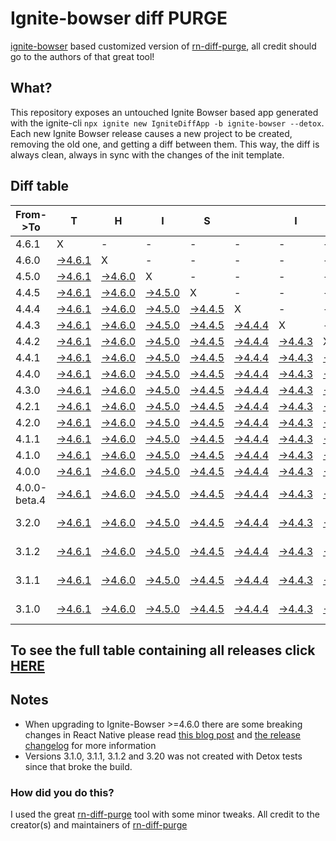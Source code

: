 # Ignite-bowser diff PURGE

[ignite-bowser](https://github.com/infinitered/ignite-bowser) based customized version of [rn-diff-purge](https://github.com/react-native-community/rn-diff-purge/), all credit should go to the authors of that great tool!

## What?

This repository exposes an untouched Ignite Bowser based app generated with the ignite-cli
`npx ignite new IgniteDiffApp -b ignite-bowser --detox`. Each new Ignite Bowser release causes a new project to be created, removing the old one, and getting a diff between them. This way, the diff is always clean, always in sync with the changes of the init template.

## Diff table

| From->To     | T                                                                                                         | H                                                                                                         | I                                                                                                         | S                                                                                                         |                                                                                                           | I                                                                                                         | S                                                                                                         |                                                                                                           | C                                                                                                         | O                                                                                                         | O                                                                                                         | L                                                                                                         |                                                                                                           |                                                                                                           |                                                                                                           |                                                                                                                  |                                                                                                    |                                                                                                    |                                                                                                    |     |
| ------------ | --------------------------------------------------------------------------------------------------------- | --------------------------------------------------------------------------------------------------------- | --------------------------------------------------------------------------------------------------------- | --------------------------------------------------------------------------------------------------------- | --------------------------------------------------------------------------------------------------------- | --------------------------------------------------------------------------------------------------------- | --------------------------------------------------------------------------------------------------------- | --------------------------------------------------------------------------------------------------------- | --------------------------------------------------------------------------------------------------------- | --------------------------------------------------------------------------------------------------------- | --------------------------------------------------------------------------------------------------------- | --------------------------------------------------------------------------------------------------------- | --------------------------------------------------------------------------------------------------------- | --------------------------------------------------------------------------------------------------------- | --------------------------------------------------------------------------------------------------------- | ---------------------------------------------------------------------------------------------------------------- | -------------------------------------------------------------------------------------------------- | -------------------------------------------------------------------------------------------------- | -------------------------------------------------------------------------------------------------- | --- |
| 4.6.1        | X                                                                                                         | -                                                                                                         | -                                                                                                         | -                                                                                                         | -                                                                                                         | -                                                                                                         | -                                                                                                         | -                                                                                                         | -                                                                                                         | -                                                                                                         | -                                                                                                         | -                                                                                                         | -                                                                                                         | -                                                                                                         | -                                                                                                         | -                                                                                                                | -                                                                                                  | -                                                                                                  | -                                                                                                  | -   |
| 4.6.0        | [->4.6.1](https://github.com/nirre7/ignite-bowser-diff-purge/compare/release/4.6.0..release/4.6.1)        | X                                                                                                         | -                                                                                                         | -                                                                                                         | -                                                                                                         | -                                                                                                         | -                                                                                                         | -                                                                                                         | -                                                                                                         | -                                                                                                         | -                                                                                                         | -                                                                                                         | -                                                                                                         | -                                                                                                         | -                                                                                                         | -                                                                                                                | -                                                                                                  | -                                                                                                  | -                                                                                                  | -   |
| 4.5.0        | [->4.6.1](https://github.com/nirre7/ignite-bowser-diff-purge/compare/release/4.5.0..release/4.6.1)        | [->4.6.0](https://github.com/nirre7/ignite-bowser-diff-purge/compare/release/4.5.0..release/4.6.0)        | X                                                                                                         | -                                                                                                         | -                                                                                                         | -                                                                                                         | -                                                                                                         | -                                                                                                         | -                                                                                                         | -                                                                                                         | -                                                                                                         | -                                                                                                         | -                                                                                                         | -                                                                                                         | -                                                                                                         | -                                                                                                                | -                                                                                                  | -                                                                                                  | -                                                                                                  | -   |
| 4.4.5        | [->4.6.1](https://github.com/nirre7/ignite-bowser-diff-purge/compare/release/4.4.5..release/4.6.1)        | [->4.6.0](https://github.com/nirre7/ignite-bowser-diff-purge/compare/release/4.4.5..release/4.6.0)        | [->4.5.0](https://github.com/nirre7/ignite-bowser-diff-purge/compare/release/4.4.5..release/4.5.0)        | X                                                                                                         | -                                                                                                         | -                                                                                                         | -                                                                                                         | -                                                                                                         | -                                                                                                         | -                                                                                                         | -                                                                                                         | -                                                                                                         | -                                                                                                         | -                                                                                                         | -                                                                                                         | -                                                                                                                | -                                                                                                  | -                                                                                                  | -                                                                                                  | -   |
| 4.4.4        | [->4.6.1](https://github.com/nirre7/ignite-bowser-diff-purge/compare/release/4.4.4..release/4.6.1)        | [->4.6.0](https://github.com/nirre7/ignite-bowser-diff-purge/compare/release/4.4.4..release/4.6.0)        | [->4.5.0](https://github.com/nirre7/ignite-bowser-diff-purge/compare/release/4.4.4..release/4.5.0)        | [->4.4.5](https://github.com/nirre7/ignite-bowser-diff-purge/compare/release/4.4.4..release/4.4.5)        | X                                                                                                         | -                                                                                                         | -                                                                                                         | -                                                                                                         | -                                                                                                         | -                                                                                                         | -                                                                                                         | -                                                                                                         | -                                                                                                         | -                                                                                                         | -                                                                                                         | -                                                                                                                | -                                                                                                  | -                                                                                                  | -                                                                                                  | -   |
| 4.4.3        | [->4.6.1](https://github.com/nirre7/ignite-bowser-diff-purge/compare/release/4.4.3..release/4.6.1)        | [->4.6.0](https://github.com/nirre7/ignite-bowser-diff-purge/compare/release/4.4.3..release/4.6.0)        | [->4.5.0](https://github.com/nirre7/ignite-bowser-diff-purge/compare/release/4.4.3..release/4.5.0)        | [->4.4.5](https://github.com/nirre7/ignite-bowser-diff-purge/compare/release/4.4.3..release/4.4.5)        | [->4.4.4](https://github.com/nirre7/ignite-bowser-diff-purge/compare/release/4.4.3..release/4.4.4)        | X                                                                                                         | -                                                                                                         | -                                                                                                         | -                                                                                                         | -                                                                                                         | -                                                                                                         | -                                                                                                         | -                                                                                                         | -                                                                                                         | -                                                                                                         | -                                                                                                                | -                                                                                                  | -                                                                                                  | -                                                                                                  | -   |
| 4.4.2        | [->4.6.1](https://github.com/nirre7/ignite-bowser-diff-purge/compare/release/4.4.2..release/4.6.1)        | [->4.6.0](https://github.com/nirre7/ignite-bowser-diff-purge/compare/release/4.4.2..release/4.6.0)        | [->4.5.0](https://github.com/nirre7/ignite-bowser-diff-purge/compare/release/4.4.2..release/4.5.0)        | [->4.4.5](https://github.com/nirre7/ignite-bowser-diff-purge/compare/release/4.4.2..release/4.4.5)        | [->4.4.4](https://github.com/nirre7/ignite-bowser-diff-purge/compare/release/4.4.2..release/4.4.4)        | [->4.4.3](https://github.com/nirre7/ignite-bowser-diff-purge/compare/release/4.4.2..release/4.4.3)        | X                                                                                                         | -                                                                                                         | -                                                                                                         | -                                                                                                         | -                                                                                                         | -                                                                                                         | -                                                                                                         | -                                                                                                         | -                                                                                                         | -                                                                                                                | -                                                                                                  | -                                                                                                  | -                                                                                                  | -   |
| 4.4.1        | [->4.6.1](https://github.com/nirre7/ignite-bowser-diff-purge/compare/release/4.4.1..release/4.6.1)        | [->4.6.0](https://github.com/nirre7/ignite-bowser-diff-purge/compare/release/4.4.1..release/4.6.0)        | [->4.5.0](https://github.com/nirre7/ignite-bowser-diff-purge/compare/release/4.4.1..release/4.5.0)        | [->4.4.5](https://github.com/nirre7/ignite-bowser-diff-purge/compare/release/4.4.1..release/4.4.5)        | [->4.4.4](https://github.com/nirre7/ignite-bowser-diff-purge/compare/release/4.4.1..release/4.4.4)        | [->4.4.3](https://github.com/nirre7/ignite-bowser-diff-purge/compare/release/4.4.1..release/4.4.3)        | [->4.4.2](https://github.com/nirre7/ignite-bowser-diff-purge/compare/release/4.4.1..release/4.4.2)        | X                                                                                                         | -                                                                                                         | -                                                                                                         | -                                                                                                         | -                                                                                                         | -                                                                                                         | -                                                                                                         | -                                                                                                         | -                                                                                                                | -                                                                                                  | -                                                                                                  | -                                                                                                  | -   |
| 4.4.0        | [->4.6.1](https://github.com/nirre7/ignite-bowser-diff-purge/compare/release/4.4.0..release/4.6.1)        | [->4.6.0](https://github.com/nirre7/ignite-bowser-diff-purge/compare/release/4.4.0..release/4.6.0)        | [->4.5.0](https://github.com/nirre7/ignite-bowser-diff-purge/compare/release/4.4.0..release/4.5.0)        | [->4.4.5](https://github.com/nirre7/ignite-bowser-diff-purge/compare/release/4.4.0..release/4.4.5)        | [->4.4.4](https://github.com/nirre7/ignite-bowser-diff-purge/compare/release/4.4.0..release/4.4.4)        | [->4.4.3](https://github.com/nirre7/ignite-bowser-diff-purge/compare/release/4.4.0..release/4.4.3)        | [->4.4.2](https://github.com/nirre7/ignite-bowser-diff-purge/compare/release/4.4.0..release/4.4.2)        | [->4.4.1](https://github.com/nirre7/ignite-bowser-diff-purge/compare/release/4.4.0..release/4.4.1)        | X                                                                                                         | -                                                                                                         | -                                                                                                         | -                                                                                                         | -                                                                                                         | -                                                                                                         | -                                                                                                         | -                                                                                                                | -                                                                                                  | -                                                                                                  | -                                                                                                  | -   |
| 4.3.0        | [->4.6.1](https://github.com/nirre7/ignite-bowser-diff-purge/compare/release/4.3.0..release/4.6.1)        | [->4.6.0](https://github.com/nirre7/ignite-bowser-diff-purge/compare/release/4.3.0..release/4.6.0)        | [->4.5.0](https://github.com/nirre7/ignite-bowser-diff-purge/compare/release/4.3.0..release/4.5.0)        | [->4.4.5](https://github.com/nirre7/ignite-bowser-diff-purge/compare/release/4.3.0..release/4.4.5)        | [->4.4.4](https://github.com/nirre7/ignite-bowser-diff-purge/compare/release/4.3.0..release/4.4.4)        | [->4.4.3](https://github.com/nirre7/ignite-bowser-diff-purge/compare/release/4.3.0..release/4.4.3)        | [->4.4.2](https://github.com/nirre7/ignite-bowser-diff-purge/compare/release/4.3.0..release/4.4.2)        | [->4.4.1](https://github.com/nirre7/ignite-bowser-diff-purge/compare/release/4.3.0..release/4.4.1)        | [->4.4.0](https://github.com/nirre7/ignite-bowser-diff-purge/compare/release/4.3.0..release/4.4.0)        | X                                                                                                         | -                                                                                                         | -                                                                                                         | -                                                                                                         | -                                                                                                         | -                                                                                                         | -                                                                                                                | -                                                                                                  | -                                                                                                  | -                                                                                                  | -   |
| 4.2.1        | [->4.6.1](https://github.com/nirre7/ignite-bowser-diff-purge/compare/release/4.2.1..release/4.6.1)        | [->4.6.0](https://github.com/nirre7/ignite-bowser-diff-purge/compare/release/4.2.1..release/4.6.0)        | [->4.5.0](https://github.com/nirre7/ignite-bowser-diff-purge/compare/release/4.2.1..release/4.5.0)        | [->4.4.5](https://github.com/nirre7/ignite-bowser-diff-purge/compare/release/4.2.1..release/4.4.5)        | [->4.4.4](https://github.com/nirre7/ignite-bowser-diff-purge/compare/release/4.2.1..release/4.4.4)        | [->4.4.3](https://github.com/nirre7/ignite-bowser-diff-purge/compare/release/4.2.1..release/4.4.3)        | [->4.4.2](https://github.com/nirre7/ignite-bowser-diff-purge/compare/release/4.2.1..release/4.4.2)        | [->4.4.1](https://github.com/nirre7/ignite-bowser-diff-purge/compare/release/4.2.1..release/4.4.1)        | [->4.4.0](https://github.com/nirre7/ignite-bowser-diff-purge/compare/release/4.2.1..release/4.4.0)        | [->4.3.0](https://github.com/nirre7/ignite-bowser-diff-purge/compare/release/4.2.1..release/4.3.0)        | X                                                                                                         | -                                                                                                         | -                                                                                                         | -                                                                                                         | -                                                                                                         | -                                                                                                                | -                                                                                                  | -                                                                                                  | -                                                                                                  | -   |
| 4.2.0        | [->4.6.1](https://github.com/nirre7/ignite-bowser-diff-purge/compare/release/4.2.0..release/4.6.1)        | [->4.6.0](https://github.com/nirre7/ignite-bowser-diff-purge/compare/release/4.2.0..release/4.6.0)        | [->4.5.0](https://github.com/nirre7/ignite-bowser-diff-purge/compare/release/4.2.0..release/4.5.0)        | [->4.4.5](https://github.com/nirre7/ignite-bowser-diff-purge/compare/release/4.2.0..release/4.4.5)        | [->4.4.4](https://github.com/nirre7/ignite-bowser-diff-purge/compare/release/4.2.0..release/4.4.4)        | [->4.4.3](https://github.com/nirre7/ignite-bowser-diff-purge/compare/release/4.2.0..release/4.4.3)        | [->4.4.2](https://github.com/nirre7/ignite-bowser-diff-purge/compare/release/4.2.0..release/4.4.2)        | [->4.4.1](https://github.com/nirre7/ignite-bowser-diff-purge/compare/release/4.2.0..release/4.4.1)        | [->4.4.0](https://github.com/nirre7/ignite-bowser-diff-purge/compare/release/4.2.0..release/4.4.0)        | [->4.3.0](https://github.com/nirre7/ignite-bowser-diff-purge/compare/release/4.2.0..release/4.3.0)        | [->4.2.1](https://github.com/nirre7/ignite-bowser-diff-purge/compare/release/4.2.0..release/4.2.1)        | X                                                                                                         | -                                                                                                         | -                                                                                                         | -                                                                                                         | -                                                                                                                | -                                                                                                  | -                                                                                                  | -                                                                                                  | -   |
| 4.1.1        | [->4.6.1](https://github.com/nirre7/ignite-bowser-diff-purge/compare/release/4.1.1..release/4.6.1)        | [->4.6.0](https://github.com/nirre7/ignite-bowser-diff-purge/compare/release/4.1.1..release/4.6.0)        | [->4.5.0](https://github.com/nirre7/ignite-bowser-diff-purge/compare/release/4.1.1..release/4.5.0)        | [->4.4.5](https://github.com/nirre7/ignite-bowser-diff-purge/compare/release/4.1.1..release/4.4.5)        | [->4.4.4](https://github.com/nirre7/ignite-bowser-diff-purge/compare/release/4.1.1..release/4.4.4)        | [->4.4.3](https://github.com/nirre7/ignite-bowser-diff-purge/compare/release/4.1.1..release/4.4.3)        | [->4.4.2](https://github.com/nirre7/ignite-bowser-diff-purge/compare/release/4.1.1..release/4.4.2)        | [->4.4.1](https://github.com/nirre7/ignite-bowser-diff-purge/compare/release/4.1.1..release/4.4.1)        | [->4.4.0](https://github.com/nirre7/ignite-bowser-diff-purge/compare/release/4.1.1..release/4.4.0)        | [->4.3.0](https://github.com/nirre7/ignite-bowser-diff-purge/compare/release/4.1.1..release/4.3.0)        | [->4.2.1](https://github.com/nirre7/ignite-bowser-diff-purge/compare/release/4.1.1..release/4.2.1)        | [->4.2.0](https://github.com/nirre7/ignite-bowser-diff-purge/compare/release/4.1.1..release/4.2.0)        | X                                                                                                         | -                                                                                                         | -                                                                                                         | -                                                                                                                | -                                                                                                  | -                                                                                                  | -                                                                                                  | -   |
| 4.1.0        | [->4.6.1](https://github.com/nirre7/ignite-bowser-diff-purge/compare/release/4.1.0..release/4.6.1)        | [->4.6.0](https://github.com/nirre7/ignite-bowser-diff-purge/compare/release/4.1.0..release/4.6.0)        | [->4.5.0](https://github.com/nirre7/ignite-bowser-diff-purge/compare/release/4.1.0..release/4.5.0)        | [->4.4.5](https://github.com/nirre7/ignite-bowser-diff-purge/compare/release/4.1.0..release/4.4.5)        | [->4.4.4](https://github.com/nirre7/ignite-bowser-diff-purge/compare/release/4.1.0..release/4.4.4)        | [->4.4.3](https://github.com/nirre7/ignite-bowser-diff-purge/compare/release/4.1.0..release/4.4.3)        | [->4.4.2](https://github.com/nirre7/ignite-bowser-diff-purge/compare/release/4.1.0..release/4.4.2)        | [->4.4.1](https://github.com/nirre7/ignite-bowser-diff-purge/compare/release/4.1.0..release/4.4.1)        | [->4.4.0](https://github.com/nirre7/ignite-bowser-diff-purge/compare/release/4.1.0..release/4.4.0)        | [->4.3.0](https://github.com/nirre7/ignite-bowser-diff-purge/compare/release/4.1.0..release/4.3.0)        | [->4.2.1](https://github.com/nirre7/ignite-bowser-diff-purge/compare/release/4.1.0..release/4.2.1)        | [->4.2.0](https://github.com/nirre7/ignite-bowser-diff-purge/compare/release/4.1.0..release/4.2.0)        | [->4.1.1](https://github.com/nirre7/ignite-bowser-diff-purge/compare/release/4.1.0..release/4.1.1)        | X                                                                                                         | -                                                                                                         | -                                                                                                                | -                                                                                                  | -                                                                                                  | -                                                                                                  | -   |
| 4.0.0        | [->4.6.1](https://github.com/nirre7/ignite-bowser-diff-purge/compare/release/4.0.0..release/4.6.1)        | [->4.6.0](https://github.com/nirre7/ignite-bowser-diff-purge/compare/release/4.0.0..release/4.6.0)        | [->4.5.0](https://github.com/nirre7/ignite-bowser-diff-purge/compare/release/4.0.0..release/4.5.0)        | [->4.4.5](https://github.com/nirre7/ignite-bowser-diff-purge/compare/release/4.0.0..release/4.4.5)        | [->4.4.4](https://github.com/nirre7/ignite-bowser-diff-purge/compare/release/4.0.0..release/4.4.4)        | [->4.4.3](https://github.com/nirre7/ignite-bowser-diff-purge/compare/release/4.0.0..release/4.4.3)        | [->4.4.2](https://github.com/nirre7/ignite-bowser-diff-purge/compare/release/4.0.0..release/4.4.2)        | [->4.4.1](https://github.com/nirre7/ignite-bowser-diff-purge/compare/release/4.0.0..release/4.4.1)        | [->4.4.0](https://github.com/nirre7/ignite-bowser-diff-purge/compare/release/4.0.0..release/4.4.0)        | [->4.3.0](https://github.com/nirre7/ignite-bowser-diff-purge/compare/release/4.0.0..release/4.3.0)        | [->4.2.1](https://github.com/nirre7/ignite-bowser-diff-purge/compare/release/4.0.0..release/4.2.1)        | [->4.2.0](https://github.com/nirre7/ignite-bowser-diff-purge/compare/release/4.0.0..release/4.2.0)        | [->4.1.1](https://github.com/nirre7/ignite-bowser-diff-purge/compare/release/4.0.0..release/4.1.1)        | [->4.1.0](https://github.com/nirre7/ignite-bowser-diff-purge/compare/release/4.0.0..release/4.1.0)        | X                                                                                                         | -                                                                                                                | -                                                                                                  | -                                                                                                  | -                                                                                                  | -   |
| 4.0.0-beta.4 | [->4.6.1](https://github.com/nirre7/ignite-bowser-diff-purge/compare/release/4.0.0-beta.4..release/4.6.1) | [->4.6.0](https://github.com/nirre7/ignite-bowser-diff-purge/compare/release/4.0.0-beta.4..release/4.6.0) | [->4.5.0](https://github.com/nirre7/ignite-bowser-diff-purge/compare/release/4.0.0-beta.4..release/4.5.0) | [->4.4.5](https://github.com/nirre7/ignite-bowser-diff-purge/compare/release/4.0.0-beta.4..release/4.4.5) | [->4.4.4](https://github.com/nirre7/ignite-bowser-diff-purge/compare/release/4.0.0-beta.4..release/4.4.4) | [->4.4.3](https://github.com/nirre7/ignite-bowser-diff-purge/compare/release/4.0.0-beta.4..release/4.4.3) | [->4.4.2](https://github.com/nirre7/ignite-bowser-diff-purge/compare/release/4.0.0-beta.4..release/4.4.2) | [->4.4.1](https://github.com/nirre7/ignite-bowser-diff-purge/compare/release/4.0.0-beta.4..release/4.4.1) | [->4.4.0](https://github.com/nirre7/ignite-bowser-diff-purge/compare/release/4.0.0-beta.4..release/4.4.0) | [->4.3.0](https://github.com/nirre7/ignite-bowser-diff-purge/compare/release/4.0.0-beta.4..release/4.3.0) | [->4.2.1](https://github.com/nirre7/ignite-bowser-diff-purge/compare/release/4.0.0-beta.4..release/4.2.1) | [->4.2.0](https://github.com/nirre7/ignite-bowser-diff-purge/compare/release/4.0.0-beta.4..release/4.2.0) | [->4.1.1](https://github.com/nirre7/ignite-bowser-diff-purge/compare/release/4.0.0-beta.4..release/4.1.1) | [->4.1.0](https://github.com/nirre7/ignite-bowser-diff-purge/compare/release/4.0.0-beta.4..release/4.1.0) | [->4.0.0](https://github.com/nirre7/ignite-bowser-diff-purge/compare/release/4.0.0-beta.4..release/4.0.0) | X                                                                                                                | -                                                                                                  | -                                                                                                  | -                                                                                                  | -   |
| 3.2.0        | [->4.6.1](https://github.com/nirre7/ignite-bowser-diff-purge/compare/release/3.2.0..release/4.6.1)        | [->4.6.0](https://github.com/nirre7/ignite-bowser-diff-purge/compare/release/3.2.0..release/4.6.0)        | [->4.5.0](https://github.com/nirre7/ignite-bowser-diff-purge/compare/release/3.2.0..release/4.5.0)        | [->4.4.5](https://github.com/nirre7/ignite-bowser-diff-purge/compare/release/3.2.0..release/4.4.5)        | [->4.4.4](https://github.com/nirre7/ignite-bowser-diff-purge/compare/release/3.2.0..release/4.4.4)        | [->4.4.3](https://github.com/nirre7/ignite-bowser-diff-purge/compare/release/3.2.0..release/4.4.3)        | [->4.4.2](https://github.com/nirre7/ignite-bowser-diff-purge/compare/release/3.2.0..release/4.4.2)        | [->4.4.1](https://github.com/nirre7/ignite-bowser-diff-purge/compare/release/3.2.0..release/4.4.1)        | [->4.4.0](https://github.com/nirre7/ignite-bowser-diff-purge/compare/release/3.2.0..release/4.4.0)        | [->4.3.0](https://github.com/nirre7/ignite-bowser-diff-purge/compare/release/3.2.0..release/4.3.0)        | [->4.2.1](https://github.com/nirre7/ignite-bowser-diff-purge/compare/release/3.2.0..release/4.2.1)        | [->4.2.0](https://github.com/nirre7/ignite-bowser-diff-purge/compare/release/3.2.0..release/4.2.0)        | [->4.1.1](https://github.com/nirre7/ignite-bowser-diff-purge/compare/release/3.2.0..release/4.1.1)        | [->4.1.0](https://github.com/nirre7/ignite-bowser-diff-purge/compare/release/3.2.0..release/4.1.0)        | [->4.0.0](https://github.com/nirre7/ignite-bowser-diff-purge/compare/release/3.2.0..release/4.0.0)        | [->4.0.0-beta.4](https://github.com/nirre7/ignite-bowser-diff-purge/compare/release/3.2.0..release/4.0.0-beta.4) | X                                                                                                  | -                                                                                                  | -                                                                                                  | -   |
| 3.1.2        | [->4.6.1](https://github.com/nirre7/ignite-bowser-diff-purge/compare/release/3.1.2..release/4.6.1)        | [->4.6.0](https://github.com/nirre7/ignite-bowser-diff-purge/compare/release/3.1.2..release/4.6.0)        | [->4.5.0](https://github.com/nirre7/ignite-bowser-diff-purge/compare/release/3.1.2..release/4.5.0)        | [->4.4.5](https://github.com/nirre7/ignite-bowser-diff-purge/compare/release/3.1.2..release/4.4.5)        | [->4.4.4](https://github.com/nirre7/ignite-bowser-diff-purge/compare/release/3.1.2..release/4.4.4)        | [->4.4.3](https://github.com/nirre7/ignite-bowser-diff-purge/compare/release/3.1.2..release/4.4.3)        | [->4.4.2](https://github.com/nirre7/ignite-bowser-diff-purge/compare/release/3.1.2..release/4.4.2)        | [->4.4.1](https://github.com/nirre7/ignite-bowser-diff-purge/compare/release/3.1.2..release/4.4.1)        | [->4.4.0](https://github.com/nirre7/ignite-bowser-diff-purge/compare/release/3.1.2..release/4.4.0)        | [->4.3.0](https://github.com/nirre7/ignite-bowser-diff-purge/compare/release/3.1.2..release/4.3.0)        | [->4.2.1](https://github.com/nirre7/ignite-bowser-diff-purge/compare/release/3.1.2..release/4.2.1)        | [->4.2.0](https://github.com/nirre7/ignite-bowser-diff-purge/compare/release/3.1.2..release/4.2.0)        | [->4.1.1](https://github.com/nirre7/ignite-bowser-diff-purge/compare/release/3.1.2..release/4.1.1)        | [->4.1.0](https://github.com/nirre7/ignite-bowser-diff-purge/compare/release/3.1.2..release/4.1.0)        | [->4.0.0](https://github.com/nirre7/ignite-bowser-diff-purge/compare/release/3.1.2..release/4.0.0)        | [->4.0.0-beta.4](https://github.com/nirre7/ignite-bowser-diff-purge/compare/release/3.1.2..release/4.0.0-beta.4) | [->3.2.0](https://github.com/nirre7/ignite-bowser-diff-purge/compare/release/3.1.2..release/3.2.0) | X                                                                                                  | -                                                                                                  | -   |
| 3.1.1        | [->4.6.1](https://github.com/nirre7/ignite-bowser-diff-purge/compare/release/3.1.1..release/4.6.1)        | [->4.6.0](https://github.com/nirre7/ignite-bowser-diff-purge/compare/release/3.1.1..release/4.6.0)        | [->4.5.0](https://github.com/nirre7/ignite-bowser-diff-purge/compare/release/3.1.1..release/4.5.0)        | [->4.4.5](https://github.com/nirre7/ignite-bowser-diff-purge/compare/release/3.1.1..release/4.4.5)        | [->4.4.4](https://github.com/nirre7/ignite-bowser-diff-purge/compare/release/3.1.1..release/4.4.4)        | [->4.4.3](https://github.com/nirre7/ignite-bowser-diff-purge/compare/release/3.1.1..release/4.4.3)        | [->4.4.2](https://github.com/nirre7/ignite-bowser-diff-purge/compare/release/3.1.1..release/4.4.2)        | [->4.4.1](https://github.com/nirre7/ignite-bowser-diff-purge/compare/release/3.1.1..release/4.4.1)        | [->4.4.0](https://github.com/nirre7/ignite-bowser-diff-purge/compare/release/3.1.1..release/4.4.0)        | [->4.3.0](https://github.com/nirre7/ignite-bowser-diff-purge/compare/release/3.1.1..release/4.3.0)        | [->4.2.1](https://github.com/nirre7/ignite-bowser-diff-purge/compare/release/3.1.1..release/4.2.1)        | [->4.2.0](https://github.com/nirre7/ignite-bowser-diff-purge/compare/release/3.1.1..release/4.2.0)        | [->4.1.1](https://github.com/nirre7/ignite-bowser-diff-purge/compare/release/3.1.1..release/4.1.1)        | [->4.1.0](https://github.com/nirre7/ignite-bowser-diff-purge/compare/release/3.1.1..release/4.1.0)        | [->4.0.0](https://github.com/nirre7/ignite-bowser-diff-purge/compare/release/3.1.1..release/4.0.0)        | [->4.0.0-beta.4](https://github.com/nirre7/ignite-bowser-diff-purge/compare/release/3.1.1..release/4.0.0-beta.4) | [->3.2.0](https://github.com/nirre7/ignite-bowser-diff-purge/compare/release/3.1.1..release/3.2.0) | [->3.1.2](https://github.com/nirre7/ignite-bowser-diff-purge/compare/release/3.1.1..release/3.1.2) | X                                                                                                  | -   |
| 3.1.0        | [->4.6.1](https://github.com/nirre7/ignite-bowser-diff-purge/compare/release/3.1.0..release/4.6.1)        | [->4.6.0](https://github.com/nirre7/ignite-bowser-diff-purge/compare/release/3.1.0..release/4.6.0)        | [->4.5.0](https://github.com/nirre7/ignite-bowser-diff-purge/compare/release/3.1.0..release/4.5.0)        | [->4.4.5](https://github.com/nirre7/ignite-bowser-diff-purge/compare/release/3.1.0..release/4.4.5)        | [->4.4.4](https://github.com/nirre7/ignite-bowser-diff-purge/compare/release/3.1.0..release/4.4.4)        | [->4.4.3](https://github.com/nirre7/ignite-bowser-diff-purge/compare/release/3.1.0..release/4.4.3)        | [->4.4.2](https://github.com/nirre7/ignite-bowser-diff-purge/compare/release/3.1.0..release/4.4.2)        | [->4.4.1](https://github.com/nirre7/ignite-bowser-diff-purge/compare/release/3.1.0..release/4.4.1)        | [->4.4.0](https://github.com/nirre7/ignite-bowser-diff-purge/compare/release/3.1.0..release/4.4.0)        | [->4.3.0](https://github.com/nirre7/ignite-bowser-diff-purge/compare/release/3.1.0..release/4.3.0)        | [->4.2.1](https://github.com/nirre7/ignite-bowser-diff-purge/compare/release/3.1.0..release/4.2.1)        | [->4.2.0](https://github.com/nirre7/ignite-bowser-diff-purge/compare/release/3.1.0..release/4.2.0)        | [->4.1.1](https://github.com/nirre7/ignite-bowser-diff-purge/compare/release/3.1.0..release/4.1.1)        | [->4.1.0](https://github.com/nirre7/ignite-bowser-diff-purge/compare/release/3.1.0..release/4.1.0)        | [->4.0.0](https://github.com/nirre7/ignite-bowser-diff-purge/compare/release/3.1.0..release/4.0.0)        | [->4.0.0-beta.4](https://github.com/nirre7/ignite-bowser-diff-purge/compare/release/3.1.0..release/4.0.0-beta.4) | [->3.2.0](https://github.com/nirre7/ignite-bowser-diff-purge/compare/release/3.1.0..release/3.2.0) | [->3.1.2](https://github.com/nirre7/ignite-bowser-diff-purge/compare/release/3.1.0..release/3.1.2) | [->3.1.1](https://github.com/nirre7/ignite-bowser-diff-purge/compare/release/3.1.0..release/3.1.1) | X   |

## To see the full table containing all releases click [HERE](https://nirre7.github.io/ignite-bowser-diff-purge/)

## Notes

- When upgrading to Ignite-Bowser >=4.6.0 there are some breaking changes in React Native please read [this blog post](https://facebook.github.io/react-native/blog/2019/07/03/version-60) and [the release changelog](https://github.com/react-native-community/releases/blob/master/CHANGELOG.md#060) for more information
- Versions 3.1.0, 3.1.1, 3.1.2 and 3.20 was not created with Detox tests since that broke the build.

### How did you do this?

I used the great [rn-diff-purge](https://github.com/react-native-community/rn-diff-purge/) tool with some minor tweaks. 
All credit to the creator(s) and maintainers of [rn-diff-purge](https://github.com/react-native-community/rn-diff-purge/)

